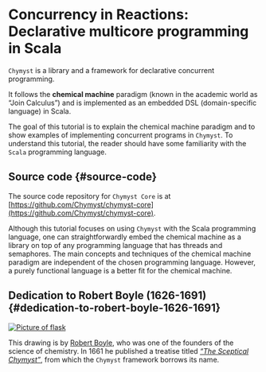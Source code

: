 # Concurrency in Reactions: Declarative multicore programming in Scala

`Chymyst` is a library and a framework for declarative concurrent programming.

It follows the **chemical machine** paradigm \(known in the academic world as “Join Calculus”\) and is implemented as an embedded DSL \(domain-specific language\) in Scala.

The goal of this tutorial is to explain the chemical machine paradigm and to show examples of implementing concurrent programs in `Chymyst`. To understand this tutorial, the reader should have some familiarity with the `Scala` programming language.

## Source code {#source-code}

The source code repository for `Chymyst Core` is at [https://github.com/Chymyst/chymyst-core](https://github.com/Chymyst/chymyst-core).

Although this tutorial focuses on using `Chymyst` with the Scala programming language, one can straightforwardly embed the chemical machine as a library on top of any programming language that has threads and semaphores. The main concepts and techniques of the chemical machine paradigm are independent of the chosen programming language. However, a purely functional language is a better fit for the chemical machine.

## Dedication to Robert Boyle \(1626-1691\) {#dedication-to-robert-boyle-1626-1691}

[![Picture of flask](https://chymyst.github.io/chymyst-core/Boyle_Self-Flowing_Flask.png "Robert Boyle's self-flowing flask")](https://en.wikipedia.org/wiki/Robert_Boyle#/media/File:Boyle%27sSelfFlowingFlask.png)

This drawing is by [Robert Boyle](https://en.wikipedia.org/wiki/Robert_Boyle), who was one of the founders of the science of chemistry. In 1661 he published a treatise titled [_“The Sceptical Chymyst”_](https://upload.wikimedia.org/wikipedia/commons/thumb/d/db/Sceptical_chymist_1661_Boyle_Title_page_AQ18_%283%29.jpg/220px-Sceptical_chymist_1661_Boyle_Title_page_AQ18_%283%29.jpg), from which the `Chymyst` framework borrows its name.
